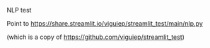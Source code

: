 NLP test

Point to https://share.streamlit.io/viguiep/streamlit_test/main/nlp.py

(which is a copy of https://github.com/viguiep/streamlit_test)
